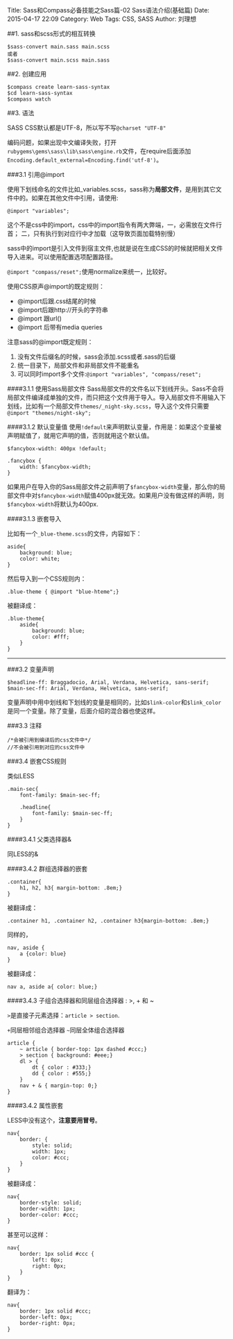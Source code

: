 Title: Sass和Compass必备技能之Sass篇-02 Sass语法介绍(基础篇)
Date: 2015-04-17 22:09
Category: Web
Tags: CSS, SASS
Author: 刘理想

##1. sass和scss形式的相互转换

```
$sass-convert main.sass main.scss
或者
$sass-convert main.scss main.sass
```

##2. 创建应用

```
$compass create learn-sass-syntax
$cd learn-sass-syntax
$compass watch
```

##3. 语法

SASS CSS默认都是UTF-8，所以写不写`@charset "UTF-8"`

编码问题，如果出现中文编译失败，打开`rubygems\gems\sass\lib\sass\engine.rb`文件，在require后面添加`Encoding.default_external=Encoding.find('utf-8')`。

###3.1 引用@import

使用下划线命名的文件比如_variables.scss，sass称为**局部文件**，是用到其它文件中的。如果在其他文件中引用，请使用:

```
@import "variables";
```

这个不是css中的import，css中的import指令有两大弊端，一，必需放在文件行首；
二，只有执行到对应行中才加载（这导致页面加载特别慢）

sass中的import是引入文件到宿主文件,也就是说在生成CSS的时候就把相关文件导入进来。可以使用配置选项配置路径。

`@import "compass/reset";`使用normalize来统一，比较好。

使用CSS原声@import的既定规则：
- @import后跟.css结尾的时候
- @import后跟http://开头的字符串
- @import 跟url()
- @import 后带有media queries

注意sass的@import既定规则：
1. 没有文件后缀名的时候，sass会添加.scss或者.sass的后缀
2. 统一目录下，局部文件和非局部文件不能重名
3. 可以同时import多个文件:`@import "variables", "compass/reset";`

####3.1.1 使用Sass局部文件
Sass局部文件的文件名以下划线开头。Sass不会将局部文件编译成单独的文件，而只把这个文件用于导入。导入局部文件不用输入下划线，比如有一个局部文件`themes/_night-sky.scss`，导入这个文件只需要`@import "themes/night-sky";`

####3.1.2 默认变量值
使用`!default`来声明默认变量，作用是：如果这个变量被声明赋值了，就用它声明的值，否则就用这个默认值。
```
$fancybox-width: 400px !default;

.fancybox {
    width: $fancybox-width;
}
```
如果用户在导入你的Sass局部文件之前声明了`$fancybox-width`变量，那么你的局部文件中对`$fancybox-width`赋值400px就无效。如果用户没有做这样的声明，则`$fancybox-width`将默认为400px.

####3.1.3 嵌套导入

比如有一个`_blue-theme.scss`的文件，内容如下：
```
aside{
    background: blue;
    color: white;
}
```
然后导入到一个CSS规则内：
```
.blue-theme { @import "blue-hteme";}
```
被翻译成：
```
.blue-theme{
    aside{
        background: blue;
        color: #fff;
    }
}
```

---

###3.2 变量声明

```
$headline-ff: Braggadocio, Arial, Verdana, Helvetica, sans-serif;
$main-sec-ff: Arial, Verdana, Helvetica, sans-serif;
```

变量声明中用中划线和下划线的变量是相同的，比如`$link-color`和`$link_color`是同一个变量。除了变量，后面介绍的混合器也使这样。

###3.3 注释

```
/*会被引用到编译后的css文件中*/
//不会被引用到对应的css文件中
```

###3.4 嵌套CSS规则

类似LESS

```
.main-sec{
    font-family: $main-sec-ff;

    .headline{
        font-family: $main-sec-ff;
    }
}
```

####3.4.1 父类选择器&

同LESS的&

####3.4.2 群组选择器的嵌套

```
.container{
    h1, h2, h3{ margin-bottom: .8em;}
}
```
被翻译成：
```
.container h1, .container h2, .container h3{margin-bottom: .8em;}
```

同样的，
```
nav, aside {
    a {color: blue}
}
```
被翻译成：
```
nav a, aside a{ color: blue;}
```

####3.4.3 子组合选择器和同层组合选择器 : >, + 和 ~

`>`是直接子元素选择：`article > section`.

`+`同层相邻组合选择器
`~`同层全体组合选择器

```
article {
    ~ article { border-top: 1px dashed #ccc;}
    > section { background: #eee;}
    dl > {
        dt { color : #333;}
        dd { color : #555;}
    }
    nav + & { margin-top: 0;}
}
```

####3.4.2 属性嵌套

LESS中没有这个，**注意要用冒号**。

```
nav{
    border: {
        style: solid;
        width: 1px;
        color: #ccc;
    }
}
```
被翻译成：
```
nav{
    border-style: solid;
    border-width: 1px;
    border-color: #ccc;
}
```
甚至可以这样：
```
nav{
    border: 1px solid #ccc {
        left: 0px;
        right: 0px;
    }
}
```
翻译为：
```
nav{
    border: 1px solid #ccc;
    border-left: 0px;
    border-right: 0px;
}
```



